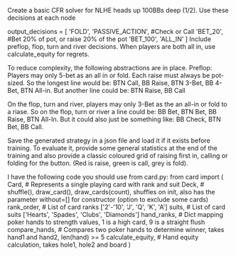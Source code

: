 Create a basic CFR solver for NLHE heads up 100BBs deep (1/2). Use these decisions at each node

output_decisions = [
    'FOLD',
    'PASSIVE_ACTION', #Check or Call
    'BET_20', #Bet 20% of pot, or raise 20% of the pot
    'BET_100',
    'ALL_IN'
]
Include preflop, flop, turn and river decisions.  When players are both all in, use calculate_equity for regrets.

To reduce complexity, the following abstractions are in place.
Preflop: Players may only 5-bet as an all in or fold. Each raise must always be pot-sized.
So the longest line would be: BTN Call, BB Raise, BTN 3-Bet,  BB 4-Bet, BTN All-in.
But another line could be: BTN Raise, BB Call

On the flop, turn and river, players may only 3-Bet as the an all-in or fold to a riase. So on the flop, turn or river a line could be: BB Bet, BTN Bet, BB Raise, BTN All-In. But it could also just be something like: BB Check, BTN Bet, BB Call.

Save the generated strategy in a json file and load it if it exists before training. To evaluate it, provide some general statistics at the end of the training and also provide a classic coloured grid of raising first in, calling or folding for the button. (Red is raise, green is call, grey is fold).

I have the following code you should use from card.py:
from card import (
    Card,   # Represents a single playing card with rank and suit
    Deck,   # shuffle(), draw_card(), draw_cards(count), shuffles on init, also has the parameter without=[] for constructor (option to exclude some cards)
    rank_order,  # List of card ranks ['2'-'10', 'J', 'Q', 'K', 'A']
    suits,       # List of card suits ['Hearts', 'Spades', 'Clubs', 'Diamonds']
    hand_ranks,  # Dict mapping poker hands to strength values, 1 is a high card, 9 is a straight flush
    compare_hands,     # Compares two poker hands to determine winner, takes hand1 and hand2, len(hand) >= 5
    calculate_equity,  # Hand equity calculation, takes hole1, hole2 and board
)